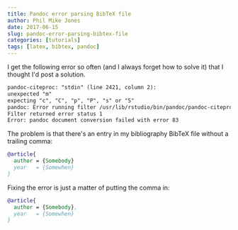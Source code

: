 ```yaml
---
title: Pandoc error parsing BibTeX file
author: Phil Mike Jones
date: 2017-06-15
slug: pandoc-error-parsing-bibtex-file
categories: [tutorials]
tags: [latex, bibtex, pandoc]
---
```


I get the following error so often (and I always forget how to solve it) that I thought I'd post a solution.

```latex
pandoc-citeproc: "stdin" (line 2421, column 2):
unexpected "m"
expecting "c", "C", "p", "P", "s" or "S"
pandoc: Error running filter /usr/lib/rstudio/bin/pandoc/pandoc-citeproc
Filter returned error status 1
Error: pandoc document conversion failed with error 83
```

<!--more-->

The problem is that there's an entry in my bibliography BibTeX file without a trailing comma:

```bibtex
@article{
  author = {Somebody}
  year   = {Somewhen}
}
```

Fixing the error is just a matter of putting the comma in:

```bibtex
@article{
  author = {Somebody},
  year   = {Somewhen}
}
```
